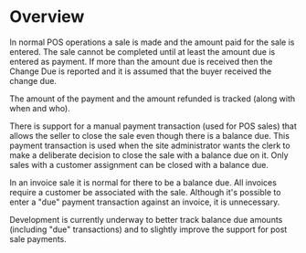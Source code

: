 # Overview

In normal POS operations a sale is made and the amount paid for the sale is entered.  The sale cannot be completed until at least the amount due is entered as payment.  If more than the amount due is received then the Change Due is reported and it is assumed that the buyer received the change due.

The amount of the payment and the amount refunded is tracked (along with when and who).

There is support for a manual payment transaction (used for POS sales) that allows the seller to close the sale even though there is a balance due.  This payment transaction is used when the site administrator wants the clerk to make a deliberate decision to close the sale with a balance due on it.  Only sales with a customer assignment can be closed with a balance due.

In an invoice sale it is normal for there to be a balance due.  All invoices require a customer be associated with the sale.  Although it's possible to enter a "due" payment transaction against an invoice, it is unnecessary.

Development is currently underway to better track balance due amounts (including "due" transactions) and to slightly improve the support for post sale payments.
